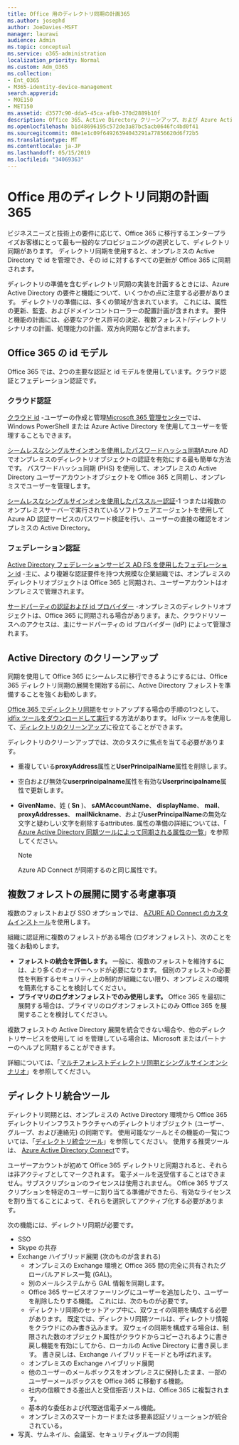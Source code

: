 ```yaml
---
title: Office 用のディレクトリ同期の計画365
ms.author: josephd
author: JoeDavies-MSFT
manager: laurawi
audience: Admin
ms.topic: conceptual
ms.service: o365-administration
localization_priority: Normal
ms.custom: Adm_O365
ms.collection:
- Ent_O365
- M365-identity-device-management
search.appverid:
- MOE150
- MET150
ms.assetid: d3577c90-dda5-45ca-afb0-370d2889b10f
description: Office 365、Active Directory クリーンアップ、および Azure Active Directory Connect ツールとのディレクトリ同期について説明します。
ms.openlocfilehash: b1d48696195c572de3a87bc5acb0646fc4bd0f41
ms.sourcegitcommit: 08e1e1c09f64926394043291a77856620d6f72b5
ms.translationtype: MT
ms.contentlocale: ja-JP
ms.lasthandoff: 05/15/2019
ms.locfileid: "34069363"
---
```

# <a name="plan-for-directory-synchronization-for-office-365"></a>Office 用のディレクトリ同期の計画365

ビジネスニーズと技術上の要件に応じて、Office 365 に移行するエンタープライズお客様にとって最も一般的なプロビジョニングの選択として、ディレクトリ同期があります。 ディレクトリ同期を使用すると、オンプレミスの Active Directory で id を管理でき、その id に対するすべての更新が Office 365 に同期されます。
  
ディレクトリの準備を含むディレクトリ同期の実装を計画するときには、Azure Active Directory の要件と機能について、いくつかの点に注意する必要があります。 ディレクトリの準備には、多くの領域が含まれています。 これには、属性の更新、監査、およびドメインコントローラーの配置計画が含まれます。 要件と機能の計画には、必要なアクセス許可の決定、複数フォレスト/ディレクトリシナリオの計画、処理能力の計画、双方向同期などが含まれます。
  
## <a name="office-365-identity-models"></a>Office 365 の id モデル

Office 365 では、2つの主要な認証と id モデルを使用しています。クラウド認証とフェデレーション認証です。
  
### <a name="cloud-authentication"></a>クラウド認証

[クラウド id](about-office-365-identity.md) -ユーザーの作成と管理[Microsoft 365 管理センター](https://admin.microsoft.com)では、Windows PowerShell または Azure Active Directory を使用してユーザーを管理することもできます。
  
[シームレスなシングルサインオンを使用したパスワードハッシュ同期](about-office-365-identity.md)Azure AD でオンプレミスのディレクトリオブジェクトの認証を有効にする最も簡単な方法です。 パスワードハッシュ同期 (PHS) を使用して、オンプレミスの Active Directory ユーザーアカウントオブジェクトを Office 365 と同期し、オンプレミスでユーザーを管理します。
  
[シームレスなシングルサインオンを使用したパススルー認証](about-office-365-identity.md)-1 つまたは複数のオンプレミスサーバーで実行されているソフトウェアエージェントを使用して Azure AD 認証サービスのパスワード検証を行い、ユーザーの直接の確認をオンプレミスの Active Directory。
  
### <a name="federated-authentication"></a>フェデレーション認証

[Active Directory フェデレーションサービス AD FS を使用したフェデレーション id](about-office-365-identity.md) -主に、より複雑な認証要件を持つ大規模な企業組織では、オンプレミスのディレクトリオブジェクトは Office 365 と同期され、ユーザーアカウントはオンプレミスで管理されます。
  
[サードパーティの認証および id プロバイダー](about-office-365-identity.md) -オンプレミスのディレクトリオブジェクトは、Office 365 に同期される場合があります。また、クラウドリソースへのアクセスは、主にサードパーティの id プロバイダー (IdP) によって管理されます。
  
## <a name="active-directory-cleanup"></a>Active Directory のクリーンアップ

同期を使用して Office 365 にシームレスに移行できるようにするには、Office 365 ディレクトリ同期の展開を開始する前に、Active Directory フォレストを準備することを強くお勧めします。
  
[Office 365 でディレクトリ同期](set-up-directory-synchronization.md)をセットアップする場合の手順の1つとして、 [idfix ツールをダウンロードして実行](install-and-run-idfix.md)する方法があります。 IdFix ツールを使用して、[ディレクトリのクリーンアップ](prepare-directory-attributes-for-synch-with-idfix.md)に役立てることができます。
  
ディレクトリのクリーンアップでは、次のタスクに焦点を当てる必要があります。

- 重複している**proxyAddress**属性と**UserPrincipalName**属性を削除します。
- 空白および無効な**userprincipalname**属性を有効な**Userprincipalname**属性で更新します。
- **GivenName**、姓 ( **Sn** )、 **sAMAccountName**、 **displayName**、 **mail**、 **proxyAddresses**、 **mailNickname**、および**userPrincipalName**の無効な文字と疑わしい文字を削除するattributes. 属性の準備の詳細については、「 [Azure Active Directory 同期ツールによって同期される属性の一覧](https://go.microsoft.com/fwlink/p/?LinkId=396719)」を参照してください。

    > [!NOTE]
    > Azure AD Connect が同期するのと同じ属性です。 
  
## <a name="multi-forest-deployment-considerations"></a>複数フォレストの展開に関する考慮事項

複数のフォレストおよび SSO オプションでは、 [AZURE AD Connect のカスタムインストール](https://go.microsoft.com/fwlink/p/?LinkId=698430)を使用します。
  
組織に認証用に複数のフォレストがある場合 (ログオンフォレスト)、次のことを強くお勧めします。
  
- **フォレストの統合を評価します。** 一般に、複数のフォレストを維持するには、より多くのオーバーヘッドが必要になります。 個別のフォレストの必要性を判断するセキュリティ上の制約が組織にない限り、オンプレミスの環境を簡素化することを検討してください。
- **プライマリのログオンフォレストでのみ使用します。** Office 365 を最初に展開する場合は、プライマリのログオンフォレストにのみ Office 365 を展開することを検討してください。 

複数フォレストの Active Directory 展開を統合できない場合や、他のディレクトリサービスを使用して id を管理している場合は、Microsoft またはパートナーのヘルプと同期することができます。
  
詳細については、「[マルチフォレストディレクトリ同期とシングルサインオンシナリオ](https://go.microsoft.com/fwlink/p/?LinkId=525321)」を参照してください。
  
## <a name="directory-integration-tools"></a>ディレクトリ統合ツール

ディレクトリ同期とは、オンプレミスの Active Directory 環境から Office 365 ディレクトリインフラストラクチャへのディレクトリオブジェクト (ユーザー、グループ、および連絡先) の同期です。 使用可能なツールとその機能の一覧については、「[ディレクトリ統合ツール](https://go.microsoft.com/fwlink/p/?LinkID=510956)」を参照してください。 使用する推奨ツールは、 [Azure Active Directory Connect](https://go.microsoft.com/fwlink/?LinkId=525323)です。
  
ユーザーアカウントが初めて Office 365 ディレクトリと同期されると、それらは非アクティブとしてマークされます。 電子メールを送受信することはできません。サブスクリプションのライセンスは使用されません。 Office 365 サブスクリプションを特定のユーザーに割り当てる準備ができたら、有効なライセンスを割り当てることによって、それらを選択してアクティブ化する必要があります。
  
次の機能には、ディレクトリ同期が必要です。
  
- SSO
- Skype の共存
- Exchange ハイブリッド展開 (次のものが含まれる)
  - オンプレミスの Exchange 環境と Office 365 間の完全に共有されたグローバルアドレス一覧 (GAL)。
  - 別のメールシステムから GAL 情報を同期します。
  - Office 365 サービスオファーリングにユーザーを追加したり、ユーザーを削除したりする機能。 これには、次のものが必要です。
  - ディレクトリ同期のセットアップ中に、双ウェイの同期を構成する必要があります。 既定では、ディレクトリ同期ツールは、ディレクトリ情報をクラウドにのみ書き込みます。 双ウェイの同期を構成する場合は、制限された数のオブジェクト属性がクラウドからコピーされるように書き戻し機能を有効にしてから、ローカルの Active Directory に書き戻します。 書き戻しは、Exchange ハイブリッドモードとも呼ばれます。 
  - オンプレミスの Exchange ハイブリッド展開
  - 他のユーザーのメールボックスをオンプレミスに保持したまま、一部のユーザーメールボックスを Office 365 に移動する機能。
  - 社内の信頼できる差出人と受信拒否リストは、Office 365 に複製されます。
  - 基本的な委任および代理送信電子メール機能。
  - オンプレミスのスマートカードまたは多要素認証ソリューションが統合されている。
- 写真、サムネイル、会議室、セキュリティグループの同期